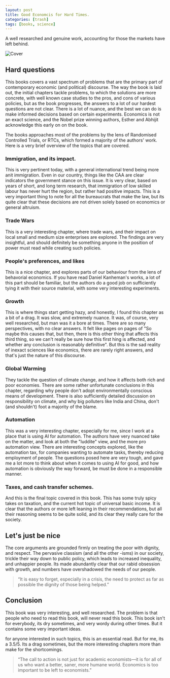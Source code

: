 ```yaml
---
layout: post
title: Good Economcis for Hard Times.
categories: [trash]
tags: [books, science]
---
```


A well researched and genuine work, accounting for those the markets have left behind.

![Cover](https://i.gr-assets.com/images/S/compressed.photo.goodreads.com/books/1571500606l/48507288._SX318_.jpg)
## Hard questions
This books covers a vast spectrum of problems that are the primary part of contemporary economic (and political) discourse. The way the book is laid out, the initial chapters tackle problems, to which the solutions are more concrete, with well known case studies to the pros, and cons of various policies, but as the book progresses, the answers to a lot of our hardest questions are not clear. There is a lot of nuance, and the best we can do is make informed decisions based on certain experiments. Economics is not an exact science, and the Nobel prize winning authors, Esther and Abhijit acknowledge this early on on the book.

The books approaches most of the problems by the lens of Randomised Controlled Trials, or RTCs, which formed a majority of the authors' work.
Here is a very brief overview of the topics that are covered.
### Immigration, and its impact. 
This is very pertinent today, with a general international trend being more anit immigration. Even in our country, things like the CAA are clear indicators the government stance on this issue. It is very clear, based on years of short, and long term research, that immigration of low skilled labour has never hurt the region, but rather had positive impacts. This is a very important thing to note for all the bureaucrats that make the law, but its quite clear that these decisions are not driven solely based on economics or general altruism.
### Trade Wars
This is a very interesting chapter, where trade wars, and their impact on local small and medium size enterprises are explored. The findings are very insightful, and should definitely be something anyone in the position of power must read while creating such policies.
### People's preferences, and likes
This is a nice chapter, and explores parts of our behaviour from the lens of behavorial economics. If you have read Daniel Kanheman's works, a lot of this part should be familiar, but the authors do a good job on sufficiently tying it with their source material, with some very interesting experiments.
### Growth
This is where things start getting hazy, and honestly, I found this chapter as a bit of a drag. It was slow, and extremely nuance. It was, of course, very well researched, but man was it a bore at times. There are so many perspectives, with no clear answers. It felt like pages on pages of "So maybe this causes that, but then, there is this other thing that affects this third thing, so we can't really be sure how this first hing is affected, and whether any conclusion is reasonably definitive". But this is the sad reality of inexact sciences like economics, there are rarely right answers, and that's just the nature of this discourse.
### Global Warming
They tackle the question of climate change, and how it affects both rich and poor economies. There are some rather unfortunate conclusions in this chapter, regarding why people don't adopt environmentally conscious means of development. There is also sufficiently detailed discussion on responsibility on climate, and why big polluters like India and China, don't (and shouldn't) foot a majority of the blame.
### Automation
This was a very interesting chapter, especially for me, since I work at a place that is using AI for automation. The authors have very nuanced take on the matter, and look at both the "luddite" view, and the more pro automation view. There are interesting concepts explored, like the automation tax, for companies wanting to automate tasks, thereby reducing employment of people. The questions posed here are very tough, and gave me a lot more to think about when it comes to using AI for good, and how automation is obviously the way forward, be must be done in a responsible manner.
### Taxes, and cash transfer schemes.
And this is the final topic covered in this book. This has some truly spicy takes on taxation, and the current hot topic of universal basic income. It is clear that the authors or more left leaning in their recommendations, but all their reasoning seems to be quite solid, and its clear they really care for the society.
## Let's just be nice
The core arguments are grounded firmly on treating the poor with dignity, and respect. The pervasive classism (and all the other -isms) in our society, trickle their way down to public policy, which leads to increased inequality, and unhappier people. Its made abundantly clear that our rabid obsession with growth, and numbers have overshadowed the needs of our people.
> “It is easy to forget, especially in a crisis, the need to protect as far as possible the dignity of those being helped.”
## Conclusion
This book was very interesting, and well researched. The problem is that people who need to read this book, will never read this book. This book isn't for everybody, its dry sometimes, and very wordy during other times. But it contains some very important ideas.

for anyone interested in such topics, this is an essential read. But for me, its a 3.5/5. Its a drag sometimes, but the more interesting chapters more than make for the shortcomings.
> “The call to action is not just for academic economists—it is for all of us who want a better, saner, more humane world. Economics is too important to be left to economists.”
